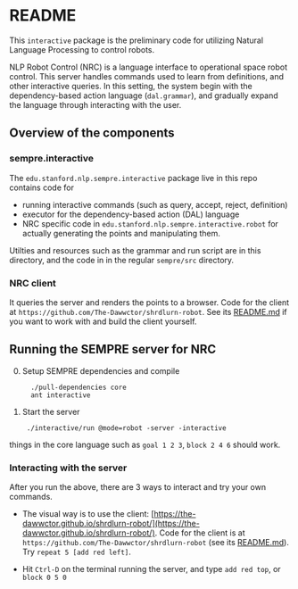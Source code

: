 # README

This `interactive` package is the preliminary code for utilizing Natural Language Processing to control robots.

NLP Robot Control (NRC) is a language interface to operational space robot control.
This server handles commands used to learn from definitions, and other interactive queries.
In this setting, the system begin with the dependency-based action language (`dal.grammar`), and gradually expand the language through interacting with the user.

## Overview of the components

### sempre.interactive

The `edu.stanford.nlp.sempre.interactive` package live in this repo contains code for
* running interactive commands (such as query, accept, reject, definition)
* executor for the dependency-based action (DAL) language
* NRC specific code in `edu.stanford.nlp.sempre.interactive.robot` for actually generating the points and manipulating them.

Utilties and resources such as the grammar and run script are in this directory, and the code in in the regular `sempre/src` directory.

### NRC client

It queries the server and renders the points to a browser.
Code for the client at `https://github.com/The-Dawwctor/shrdlurn-robot`. See its [README.md](https://github.com/The-Dawwctor/shrdlurn-robot/blob/master/README.md) if you want to work with and build the client yourself.

## Running the SEMPRE server for NRC

0. Setup SEMPRE dependencies and compile

         ./pull-dependencies core
         ant interactive

1. Start the server

        ./interactive/run @mode=robot -server -interactive

  things in the core language such as `goal 1 2 3`, `block 2 4 6` should work.

### Interacting with the server

After you run the above, there are 3 ways to interact and try your own commands.

* The visual way is to use the client: [https://the-dawwctor.github.io/shrdlurn-robot/](https://the-dawwctor.github.io/shrdlurn-robot/).
  Code for the client is at `https://github.com/The-Dawwctor/shrdlurn-robot` (see its [README.md](https://github.com/The-Dawwctor/shrdlurn-robot/blob/master/README.md)).
  Try `repeat 5 [add red left]`.

* Hit `Ctrl-D` on the terminal running the server, and type `add red top`, or `block 0 5 0`
